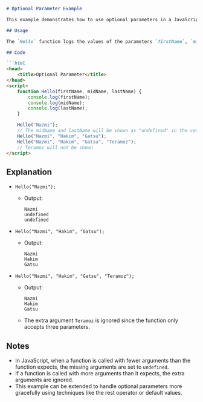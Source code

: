 ```markdown
# Optional Parameter Example

This example demonstrates how to use optional parameters in a JavaScript function. The function `Hello` is designed to accept three parameters: `firstName`, `midName`, and `lastName`. If fewer than three arguments are passed when calling the function, the missing arguments will be `undefined`.

## Usage

The `Hello` function logs the values of the parameters `firstName`, `midName`, and `lastName` to the console. It can be called with one, two, or three arguments.

## Code

```html
<head>
    <title>Optional Parameter</title>
</head>
<script>
    function Hello(firstName, midName, lastName) {
        console.log(firstName);
        console.log(midName);
        console.log(lastName);
    }

    Hello("Nazmi");
    // The midName and lastName will be shown as "undefined" in the console
    Hello("Nazmi", "Hakim", "Gatsu");
    Hello("Nazmi", "Hakim", "Gatsu", "Teramoz");
    // Teramoz will not be shown
</script>
```

## Explanation

- `Hello("Nazmi");`
  - Output:
    ```
    Nazmi
    undefined
    undefined
    ```

- `Hello("Nazmi", "Hakim", "Gatsu");`
  - Output:
    ```
    Nazmi
    Hakim
    Gatsu
    ```

- `Hello("Nazmi", "Hakim", "Gatsu", "Teramoz");`
  - Output:
    ```
    Nazmi
    Hakim
    Gatsu
    ```
  - The extra argument `Teramoz` is ignored since the function only accepts three parameters.

## Notes

- In JavaScript, when a function is called with fewer arguments than the function expects, the missing arguments are set to `undefined`.
- If a function is called with more arguments than it expects, the extra arguments are ignored.
- This example can be extended to handle optional parameters more gracefully using techniques like the rest operator or default values.
